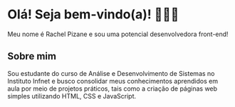 # Olá! Seja bem-vindo(a)! 🙋🏻‍♀️

Meu nome é Rachel Pizane e sou uma potencial desenvolvedora front-end!

## Sobre mim

Sou estudante do curso de Análise e Desenvolvimento de Sistemas no Instituto Infnet e busco consolidar meus conhecimentos aprendidos em aula por meio de projetos práticos, tais como a criação de páginas web simples utilizando HTML, CSS e JavaScript.

<!--
**rachelpizane/rachelpizane** is a ✨ _special_ ✨ repository because its `README.md` (this file) appears on your GitHub profile.

Here are some ideas to get you started:

- 🔭 I’m currently working on ...
- 🌱 I’m currently learning ...
- 👯 I’m looking to collaborate on ...
- 🤔 I’m looking for help with ...
- 💬 Ask me about ...
- 📫 How to reach me: ...
- 😄 Pronouns: ...
- ⚡ Fun fact: ...
-->
